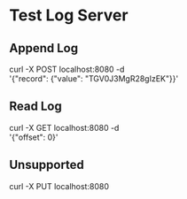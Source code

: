 # Test Log Server

## Append Log
curl -X POST localhost:8080 -d \
'{"record": {"value": "TGV0J3MgR28gIzEK"}}'

## Read Log
curl -X GET localhost:8080 -d \
'{"offset": 0}'

## Unsupported
curl -X PUT localhost:8080